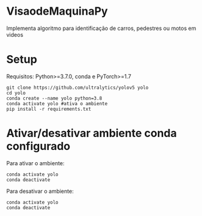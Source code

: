 # VisaodeMaquinaPy
Implementa algoritmo para identificação de carros, pedestres ou motos em videos

# Setup

Requisitos: Python>=3.7.0, conda e PyTorch>=1.7

```Shell
git clone https://github.com/ultralytics/yolov5 yolo
cd yolo
conda create --name yolo python=3.8
conda activate yolo #ativa o ambiente
pip install -r requirements.txt
```

# Ativar/desativar ambiente conda configurado

Para ativar o ambiente:
```Shell
conda activate yolo
conda deactivate
```
Para desativar o ambiente:
```Shell
conda activate yolo
conda deactivate
```